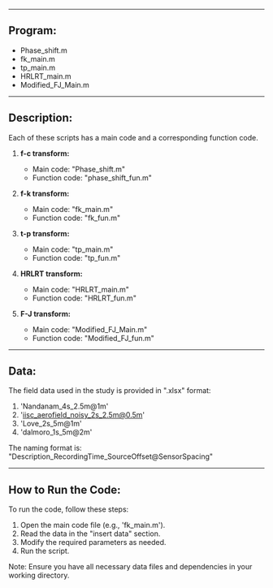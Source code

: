 
-----------------------------------------------------------------
**Program:**
-----------------------------------------------------------------
- Phase_shift.m
- fk_main.m
- tp_main.m
- HRLRT_main.m
- Modified_FJ_Main.m
-----------------------------------------------------------------
**Description:**
-----------------------------------------------------------------

Each of these scripts has a main code and a corresponding function code.

1. **f-c transform:** 
   - Main code:     "Phase_shift.m"
   - Function code: "phase_shift_fun.m"

2. **f-k transform:** 
   - Main code:     "fk_main.m"
   - Function code: "fk_fun.m"

3. **t-p transform:** 
   - Main code:     "tp_main.m"
   - Function code: "tp_fun.m"
     
4. **HRLRT transform:** 
   - Main code:     "HRLRT_main.m"
   - Function code: "HRLRT_fun.m"
     
5. **F-J transform:** 
   - Main code:     "Modified_FJ_Main.m"
   - Function code: "Modified_FJ_fun.m"
-----------------------------------------------------------------
**Data:**
-----------------------------------------------------------------

The field data used in the study is provided in ".xlsx" format:

1. 'Nandanam_4s_2.5m@1m'
2. 'iisc_aerofield_noisy_2s_2.5m@0.5m'
3. 'Love_2s_5m@1m'
4. 'dalmoro_1s_5m@2m'

The naming format is: "Description_RecordingTime_SourceOffset@SensorSpacing"

-----------------------------------------------------------------
**How to Run the Code:**
-----------------------------------------------------------------
To run the code, follow these steps:

1. Open the main code file (e.g., 'fk_main.m').
2. Read the data in the "insert data" section.
3. Modify the required parameters as needed.
4. Run the script.

Note: Ensure you have all necessary data files and dependencies in your working directory.
